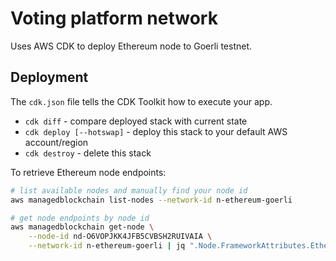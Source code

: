 # Voting platform network

Uses AWS CDK to deploy Ethereum node to Goerli testnet.

## Deployment

The `cdk.json` file tells the CDK Toolkit how to execute your app.

- `cdk diff` - compare deployed stack with current state
- `cdk deploy [--hotswap]` - deploy this stack to your default AWS account/region
- `cdk destroy` - delete this stack

To retrieve Ethereum node endpoints:

```bash
# list available nodes and manually find your node id
aws managedblockchain list-nodes --network-id n-ethereum-goerli

# get node endpoints by node id
aws managedblockchain get-node \
    --node-id nd-O6VOPJKK4JFB5CVBSH2RUIVAIA \
    --network-id n-ethereum-goerli | jq ".Node.FrameworkAttributes.Ethereum"
```
